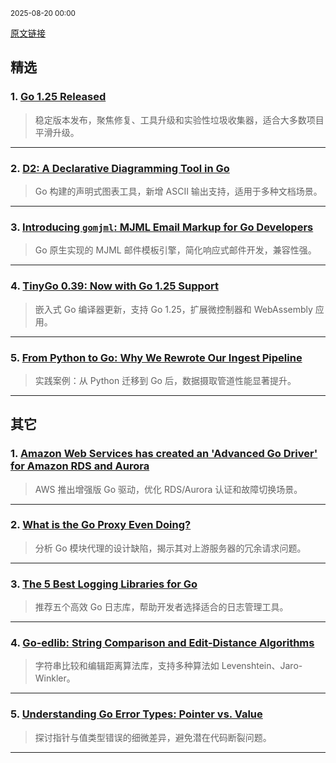 <sub>2025-08-20 00:00</sub>


[原文链接](https://golangweekly.com/issues/566)


## 精选

### 1. [Go 1.25 Released](https://golangweekly.com/link/173113/rss)
> 稳定版本发布，聚焦修复、工具升级和实验性垃圾收集器，适合大多数项目平滑升级。

---

### 2. [D2: A Declarative Diagramming Tool in Go](https://golangweekly.com/link/173083/rss)
> Go 构建的声明式图表工具，新增 ASCII 输出支持，适用于多种文档场景。

---

### 3. [Introducing `gomjml`: MJML Email Markup for Go Developers](https://golangweekly.com/link/173090/rss)
> Go 原生实现的 MJML 邮件模板引擎，简化响应式邮件开发，兼容性强。

---

### 4. [TinyGo 0.39: Now with Go 1.25 Support](https://golangweekly.com/link/173092/rss)
> 嵌入式 Go 编译器更新，支持 Go 1.25，扩展微控制器和 WebAssembly 应用。

---

### 5. [From Python to Go: Why We Rewrote Our Ingest Pipeline](https://golangweekly.com/link/173089/rss)
> 实践案例：从 Python 迁移到 Go 后，数据摄取管道性能显著提升。

---

## 其它

### 1. [Amazon Web Services has created an 'Advanced Go Driver' for Amazon RDS and Aurora](https://golangweekly.com/link/173079/rss)
> AWS 推出增强版 Go 驱动，优化 RDS/Aurora 认证和故障切换场景。

---

### 2. [What is the Go Proxy Even Doing?](https://golangweekly.com/link/173087/rss)
> 分析 Go 模块代理的设计缺陷，揭示其对上游服务器的冗余请求问题。

---

### 3. [The 5 Best Logging Libraries for Go](https://golangweekly.com/link/173095/rss)
> 推荐五个高效 Go 日志库，帮助开发者选择适合的日志管理工具。

---

### 4. [Go-edlib: String Comparison and Edit-Distance Algorithms](https://golangweekly.com/link/173096/rss)
> 字符串比较和编辑距离算法库，支持多种算法如 Levenshtein、Jaro-Winkler。

---

### 5. [Understanding Go Error Types: Pointer vs. Value](https://golangweekly.com/link/173124/rss)
> 探讨指针与值类型错误的细微差异，避免潜在代码断裂问题。

---
    
